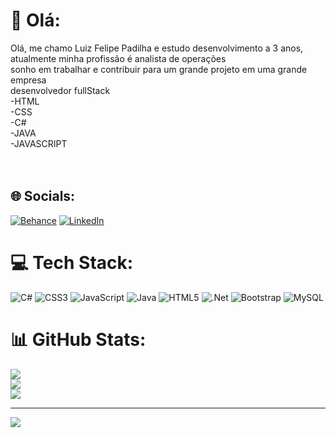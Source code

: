 # 💫 Olá:
Olá, me chamo Luiz Felipe Padilha e estudo desenvolvimento a 3 anos,<br>atualmente minha profissão é analista de operações<br>sonho em trabalhar e contribuir para um grande projeto em uma grande empresa<br>desenvolvedor fullStack<br>-HTML<br>-CSS<br>-C#<br>-JAVA<br>-JAVASCRIPT<br><br><br>


## 🌐 Socials:
[![Behance](https://img.shields.io/badge/Behance-1769ff?logo=behance&logoColor=white)](https://behance.net/luizpadilhadev) [![LinkedIn](https://img.shields.io/badge/LinkedIn-%230077B5.svg?logo=linkedin&logoColor=white)](https://linkedin.com/in/https://www.linkedin.com/in/luiz-felipe-padilha-1a0092213/) 

# 💻 Tech Stack:
![C#](https://img.shields.io/badge/c%23-%23239120.svg?style=for-the-badge&logo=c-sharp&logoColor=white) ![CSS3](https://img.shields.io/badge/css3-%231572B6.svg?style=for-the-badge&logo=css3&logoColor=white) ![JavaScript](https://img.shields.io/badge/javascript-%23323330.svg?style=for-the-badge&logo=javascript&logoColor=%23F7DF1E) ![Java](https://img.shields.io/badge/java-%23ED8B00.svg?style=for-the-badge&logo=java&logoColor=white) ![HTML5](https://img.shields.io/badge/html5-%23E34F26.svg?style=for-the-badge&logo=html5&logoColor=white) ![.Net](https://img.shields.io/badge/.NET-5C2D91?style=for-the-badge&logo=.net&logoColor=white) ![Bootstrap](https://img.shields.io/badge/bootstrap-%23563D7C.svg?style=for-the-badge&logo=bootstrap&logoColor=white) ![MySQL](https://img.shields.io/badge/mysql-%2300f.svg?style=for-the-badge&logo=mysql&logoColor=white)
# 📊 GitHub Stats:
![](https://github-readme-stats.vercel.app/api?username=luizpadilhadev&theme=dark&hide_border=false&include_all_commits=true&count_private=true)<br/>
![](https://github-readme-streak-stats.herokuapp.com/?user=luizpadilhadev&theme=dark&hide_border=false)<br/>
![](https://github-readme-stats.vercel.app/api/top-langs/?username=luizpadilhadev&theme=dark&hide_border=false&include_all_commits=true&count_private=true&layout=compact)

---
[![](https://visitcount.itsvg.in/api?id=luizpadilhadev&icon=0&color=0)](https://visitcount.itsvg.in)

<!-- Proudly created with GPRM ( https://gprm.itsvg.in ) -->
